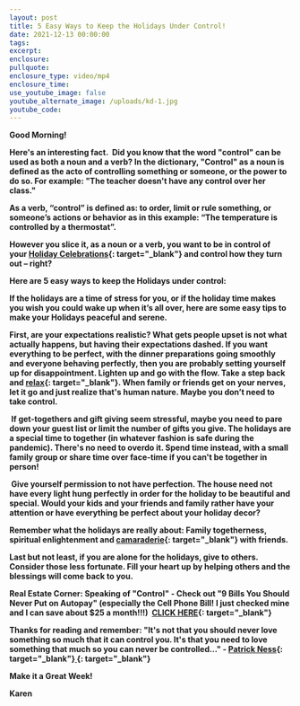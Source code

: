```yaml
---
layout: post
title: 5 Easy Ways to Keep the Holidays Under Control!
date: 2021-12-13 00:00:00
tags:
excerpt:
enclosure:
pullquote:
enclosure_type: video/mp4
enclosure_time:
use_youtube_image: false
youtube_alternate_image: /uploads/kd-1.jpg
youtube_code:
---
```

**Good Morning\! &nbsp;**

**Here's an interesting fact.&nbsp; Did you know that the word "control" can be used as both a noun and a verb? In the dictionary, "Control" as a noun is defined as the acto of controlling something or someone, or the power to do so. For example: "The teacher doesn't have any control over her class."**

**As a verb, “control” is defined as: to order, limit or rule something, or someone’s actions or behavior as in this example: “The temperature is controlled by a thermostat”.**

**However you slice it, as a noun or a verb, you want to be in control of your&nbsp;[Holiday Celebrations](https://t.e2ma.net/click/8r4vjf/sbltq1c/8zq6wo){: target="_blank"}&nbsp;and control how they turn out – right?**

**Here are 5 easy ways to keep the Holidays under control:&nbsp;**

**If the holidays are a time of stress for you, or if the holiday time makes you wish you could wake up when it’s all over, here are some easy tips to make your Holidays peaceful and serene.**

**First, are your expectations realistic? What gets people upset is not what actually happens, but having their expectations dashed. If you want everything to be perfect, with the dinner preparations going smoothly and everyone behaving perfectly, then you are probably setting yourself up for disappointment. Lighten up and go with the flow. Take a step back and&nbsp;[relax](https://t.e2ma.net/click/8r4vjf/sbltq1c/kdt6wo){: target="_blank"}. When family or friends get on your nerves, let it go and just realize that's human nature. Maybe you don’t need to take control.**

**&nbsp;If get-togethers and gift giving seem stressful, maybe you need to pare down your guest list or limit the number of gifts you give. The holidays are a special time to together (in whatever fashion is safe during the pandemic). There's no need to overdo it. Spend time instead, with a small family group or share time over face-time if you can't be together in person\!**

**&nbsp;Give yourself permission to not have perfection. The house need not have every light hung perfectly in order for the holiday to be beautiful and special. Would your kids and your friends and family rather have your attention or have everything be perfect about your holiday decor?**

**Remember what the holidays are really about: Family togetherness, spiritual enlightenment and&nbsp;[camaraderie](https://t.e2ma.net/click/8r4vjf/sbltq1c/gyu6wo){: target="_blank"}&nbsp;with friends.**

**Last but not least, if you are alone for the holidays, give to others. Consider those less fortunate. Fill your heart up by helping others and the blessings will come back to you.**

**Real Estate Corner: Speaking of "Control" - Check out "9 Bills You Should Never Put on Autopay" (especially the Cell Phone Bill\! I just checked mine and I can save about $25 a month\!\!\!) &nbsp;[CLICK HERE](https://t.e2ma.net/click/8r4vjf/sbltq1c/cjw6wo){: target="_blank"}**

**Thanks for reading and remember: "It's not that you should never love something so much that it can control you. It's that you need to love something that much so you can never be controlled…" -&nbsp;[Patrick Ness](https://t.e2ma.net/click/8r4vjf/sbltq1c/83x6wo){: target="_blank"}[&nbsp;](https://t.e2ma.net/click/8r4vjf/sbltq1c/4oz6wo){: target="_blank"}&nbsp;&nbsp;**

**Make it a Great Week\!**

**Karen&nbsp;**
